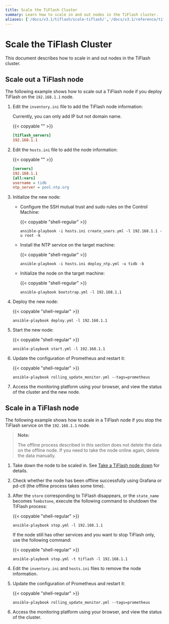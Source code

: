 ```yaml
---
title: Scale the TiFlash Cluster
summary: Learn how to scale in and out nodes in the TiFlash cluster.
aliases: ['/docs/v3.1/tiflash/scale-tiflash/','/docs/v3.1/reference/tiflash/scale/']
---
```


# Scale the TiFlash Cluster

This document describes how to scale in and out nodes in the TiFlash cluster.

## Scale out a TiFlash node

The following example shows how to scale out a TiFlash node if you deploy TiFlash on the `192.168.1.1` node.

1. Edit the `inventory.ini` file to add the TiFlash node information:

    Currently, you can only add IP but not domain name.

    {{< copyable "" >}}

    ```ini
    [tiflash_servers]
    192.168.1.1
    ```

2. Edit the `hosts.ini` file to add the node information:

    {{< copyable "" >}}

    ```ini
    [servers]
    192.168.1.1
    [all:vars]
    username = tidb
    ntp_server = pool.ntp.org
    ```

3. Initialize the new node:

    - Configure the SSH mutual trust and sudo rules on the Control Machine:

        {{< copyable "shell-regular" >}}

        ```shell
        ansible-playbook -i hosts.ini create_users.yml -l 192.168.1.1 -u root -k
        ```

    - Install the NTP service on the target machine:

        {{< copyable "shell-regular" >}}

        ```shell
        ansible-playbook -i hosts.ini deploy_ntp.yml -u tidb -b
        ```

    - Initialize the node on the target machine:

        {{< copyable "shell-regular" >}}

        ```shell
        ansible-playbook bootstrap.yml -l 192.168.1.1
        ```
    
4. Deploy the new node:

    {{< copyable "shell-regular" >}}

    ```shell
    ansible-playbook deploy.yml -l 192.168.1.1
    ```

5. Start the new node:

    {{< copyable "shell-regular" >}}

    ```shell
    ansible-playbook start.yml -l 192.168.1.1
    ```

6. Update the configuration of Prometheus and restart it:

    {{< copyable "shell-regular" >}}

    ```shell
    ansible-playbook rolling_update_monitor.yml --tags=prometheus
    ```

7. Access the monitoring platform using your browser, and view the status of the cluster and the new node.

## Scale in a TiFlash node

The following example shows how to scale in a TiFlash node if you stop the TiFlash service on the `192.168.1.1` node.

> **Note:**
>
> The offline process described in this section does not delete the data on the offline node. If you need to take the node online again, delete the data manually.

1. Take down the node to be scaled in. See [Take a TiFlash node down](/tiflash/maintain-tiflash.md#take-a-tiflash-node-down) for details.

2. Check whether the node has been offline successfully using Grafana or pd-ctl (the offline process takes some time).

3. After the `store` corresponding to TiFlash disappears, or the `state_name` becomes `Tombstone`, execute the following command to shutdown the TiFlash process:

    {{< copyable "shell-regular" >}}

    ```shell
    ansible-playbook stop.yml -l 192.168.1.1
    ```

    If the node still has other services and you want to stop TiFlash only, use the following command:

    {{< copyable "shell-regular" >}}

    ```shell
    ansible-playbook stop.yml -t tiflash -l 192.168.1.1
    ```

4. Edit the `inventory.ini` and `hosts.ini` files to remove the node information.

5. Update the configuration of Prometheus and restart it:

    {{< copyable "shell-regular" >}}

    ```shell
    ansible-playbook rolling_update_monitor.yml --tags=prometheus
    ```

6. Access the monitoring platform using your browser, and view the status of the cluster.
